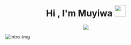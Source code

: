 <h1><center>Hi , I'm Muyiwa <img src="https://media.giphy.com/media/hvRJCLFzcasrR4ia7z/giphy.gif" width="35"></center></h1>
<!--  -->
<p style="text-align : center;">
  <a href="https://github.com/DenverCoder1/readme-typing-svg"><img src="https://readme-typing-svg.herokuapp.com?font=Monaco&color=cyan&size=30&center=true&vCenter=true&width=600&height=100&lines=Welcome,+..&hearts;++;Computer+Science+Student,;Data+Scientist,;Active+Learner/Researcher,;Active+Listener.."></a>
</p>
<img src="https://1drv.ms/i/s!AkJoTqyBharQk30kngNgnHUJ6L1U?e=p1IIiI" alt="intro-img">


